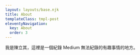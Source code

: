```yaml
---
layout: layouts/base.njk
title: About
templateClass: tmpl-post
eleventyNavigation:
  key: About
  order: 3
---
```


我是陳立其，這裡是一個紀錄 Medium 無法紀錄的有趣事情的地方。

